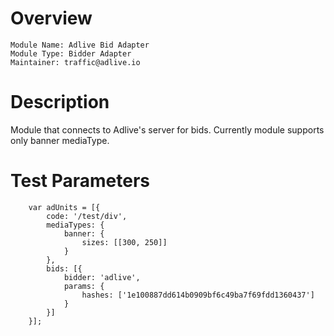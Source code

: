 # Overview
```
Module Name: Adlive Bid Adapter
Module Type: Bidder Adapter
Maintainer: traffic@adlive.io
```

# Description
Module that connects to Adlive's server for bids.
Currently module supports only banner mediaType.

# Test Parameters
```
    var adUnits = [{
        code: '/test/div',
        mediaTypes: {
            banner: {
                sizes: [[300, 250]]
            }
        },
        bids: [{
            bidder: 'adlive',
            params: {
                hashes: ['1e100887dd614b0909bf6c49ba7f69fdd1360437']
            }
        }]
    }];
```